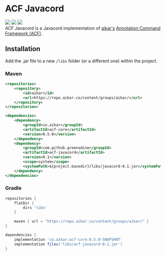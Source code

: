 
# ACF Javacord
![](https://img.shields.io/github/v/release/Greenadine/acf-javacord)
![](https://img.shields.io/badge/javacord-v3.1.2-blue)
![](https://img.shields.io/github/license/Greenadine/acf-javacord)
<br>
ACF Javacord is a Javacord implementation of [aikar's](https://github.com/aikar) [Annotation Command Framework (ACF)](https://github.com/aikar/commands).

## Installation
Add the .jar file to a new `/libs` folder (or a different one) within the project.
### Maven
```xml
<repositories>
    <repository>
        <id>aikar</id>
        <url>https://repo.aikar.co/content/groups/aikar/</url>
    </repository>
</repositories>

<dependencies>
    <dependency>
        <groupId>co.aikar</groupId>
        <artifactId>acf-core</artifactId>
        <version>0.5.0</version>
    </dependency>
    <dependency>
        <groupId>com.github.greenadine</groupId>
        <artifactId>acf-javacord</artifactId>
        <version>0.1</version>
        <scope>system</scope>
        <systemPath>${project.basedir}/libs/javacord-0.1.jar</systemPath>
    </dependency>
</dependencies>
````
### Gradle
````gradle
repositories {
    flatDir {
        dirs 'libs'
    }
    
    maven { url = "https://repo.aikar.co/content/groups/aikar/" }
}

dependencies {
    implementation 'co.aikar:acf-core:0.5.0-SNAPSHOT'
    implementation files('libs/acf-javacord-0.1.jar')
}
````
